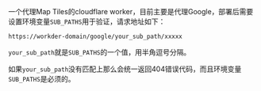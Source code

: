 一个代理Map Tiles的cloudflare worker，目前主要是代理Google，部署后需要设置环境变量`SUB_PATHS`用于验证，请求地址如下：

```
https://workder-domain/google/your_sub_path/xxxxx
```

`your_sub_path`就是`SUB_PATHS`的一个值，用半角逗号分隔。

如果`your_sub_path`没有匹配上那么会统一返回404错误代码，而且环境变量`SUB_PATHS`是必须的。